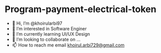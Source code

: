 # Program-payment-electrical-token
- 👋 Hi, I’m @khoirularbi97
- 👀 I’m interested in Software Enginer
- 🌱 I’m currently learning UI/UX Design
- 💞️ I’m looking to collaborate on ...
- 📫 How to reach me email khoirul.arbi729@gmail.com

<!---
khoirularbi97/khoirularbi97 is a ✨ special ✨ repository because its `README.md` (this file) appears on your GitHub profile.
You can click the Preview link to take a look at your changes.
--->
